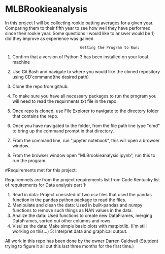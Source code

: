 


# MLBRookieanalysis
In this project I will be collecting rookie batting averages for a given year. Comparing them to their fifth year to see how well they have performed since their rookie year. Some questions I would like to answer would be 1) did they improve as experience was gained.

                                      Getting the Program to Run:
1. Confirm that a version of Python 3 has been installed on your local machine

2. Use Git Bash and navigate to where you would like the cloned repository using CD'command(the desired path)

3. Clone the repo from github.

4. To make sure you have all necessary packages to run the program you will need to read the requirments.txt file in the repo.

5. Once repo is cloned, use File Explorer to navigate to the directory folder that contains the repo.

6. Once you have navigated to the folder, from the file path line type "cmd" to bring up the command prompt in that directory.

7. From the command line, run "jupyter notebook", this will open a browser window.

8. From the browser window open "MLBrookieanalysis.ipynb", run this to run the program.



#Requirements met for this project:

Requiremnets are from the project requirements list from Code Kentucky list of requirements for Data analysis part 1:

1. Read in data: Project consisted of two csv files that used the pandas function in the pandas python package to read the files.
2. Manipulate and clean the data:  Used in built-pandas and numpy functions to remove such things as NAN values in the data.
3. Analize the data: Used functions to create new DataFrames, merging DataFrames, sorted out other columns and rows.
4. Visulize the data: Make simple basic plots with matplotlib. (I'm still working on this...)
5: Interpret data and graphical output.
 
 All work in this repo has been done by the owner Darren Caldwell (Stutdent trying to figure it all out this last three months for the first time.)
